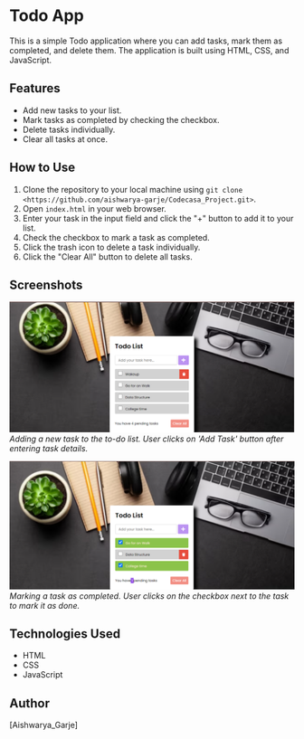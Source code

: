 # Todo App

This is a simple Todo application where you can add tasks, mark them as completed, and delete them. The application is built using HTML, CSS, and JavaScript.

## Features

- Add new tasks to your list.
- Mark tasks as completed by checking the checkbox.
- Delete tasks individually.
- Clear all tasks at once.

## How to Use

1. Clone the repository to your local machine using `git clone <https://github.com/aishwarya-garje/Codecasa_Project.git>`.
2. Open `index.html` in your web browser.
3. Enter your task in the input field and click the "+" button to add it to your list.
4. Check the checkbox to mark a task as completed.
5. Click the trash icon to delete a task individually.
6. Click the "Clear All" button to delete all tasks.

## Screenshots

![To-Do List Entry](Screenshots/SS1.png)
*Adding a new task to the to-do list. User clicks on 'Add Task' button after entering task details.*

![Task Completion](Screenshots/SS2.png)
*Marking a task as completed. User clicks on the checkbox next to the task to mark it as done.*


## Technologies Used

- HTML
- CSS
- JavaScript

## Author

[Aishwarya_Garje]


